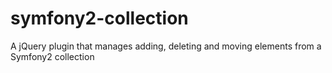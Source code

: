 # symfony2-collection
A jQuery plugin that manages adding, deleting and moving elements from a Symfony2 collection
